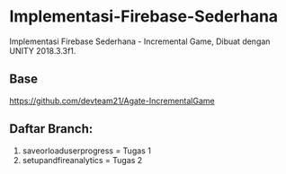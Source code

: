 # Implementasi-Firebase-Sederhana
Implementasi Firebase Sederhana - Incremental Game, Dibuat dengan UNITY 2018.3.3f1.

## Base
https://github.com/devteam21/Agate-IncrementalGame

## Daftar Branch:

1. saveorloaduserprogress = Tugas 1
2. setupandfireanalytics = Tugas 2
